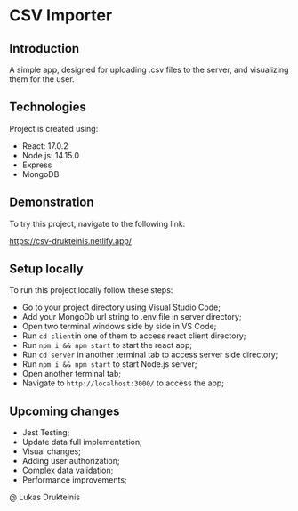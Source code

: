 # CSV Importer

## Introduction
A simple app, designed for uploading .csv files to the server, and visualizing them for the user.

## Technologies
Project is created using:
* React: 17.0.2
* Node.js: 14.15.0
* Express
* MongoDB

## Demonstration
To try this project, navigate to the following link:

https://csv-drukteinis.netlify.app/

## Setup locally
To run this project locally follow these steps:

- Go to your project directory using Visual Studio Code;
- Add your MongoDb url string to .env file in server directory;
- Open two terminal windows side by side in VS Code;
- Run `cd client`in one of them to access react client directory;
- Run ```npm i && npm start``` to start the react app;
- Run `cd server` in another terminal tab to access server side directory;
- Run ```npm i && npm start``` to start Node.js server;
- Open another terminal tab;
- Navigate to `http://localhost:3000/` to access the app;

## Upcoming changes
* Jest Testing;
* Update data full implementation;
* Visual changes;
* Adding user authorization;
* Complex data validation;
* Performance improvements;

@ Lukas Drukteinis
